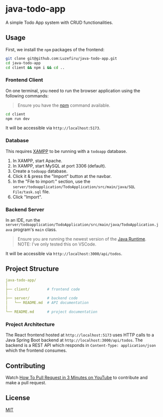# java-todo-app

A simple Todo App system with CRUD functionalities.

## Usage

First, we install the `npm` packages of the frontend:

```bash
git clone git@github.com:Luzefiru/java-todo-app.git
cd java-todo-app
cd client && npm i && cd ..
```

### Frontend Client

On one terminal, you need to run the browser application using the following commands:

> Ensure you have the [npm](https://nodejs.org/en/download) command available.

```bash
cd client
npm run dev
```

It will be accessible via `http://localhost:5173`.

### Database

This requires [XAMPP](https://www.apachefriends.org/download.html) to be running with a `todoapp` database.

1. In XAMPP, start Apache.
2. In XAMPP, start MySQL at port 3306 (default).
3. Create a `todoapp` database.
4. Click it & press the "Import" button at the navbar.
5. In the "File to import:" section, use the `server/todoapplication/TodoApplication/src/main/java/SQL File/task.sql` file.
6. Click "Import".

### Backend Server

In an IDE, run the `server/todoapplication/TodoApplication/src/main/java/TodoApplication.java` program's `main` class.

> Ensure you are running the newest version of the [Java Runtime](https://www.java.com/en/download/manual.jsp).
> NOTE: I've only tested this on VSCode.

It will be accessible via `http://localhost:3000/api/todos`.

## Project Structure

```yaml
java-todo-app/
│
├── client/        # frontend code
│
├── server/        # backend code
│   └── README.md  # API documentation
│
└── README.md      # project documentation
```

### Project Architecture

The React frontend hosted at `http://localhost:5173` uses HTTP calls to a Java Spring Boot backend at `http://localhost:3000/api/todos`. The backend is a REST API which responds in `Content-Type: application/json` which the frontend consumes.

## Contributing

Watch [How To Pull Request in 3 Minutes on YouTube](https://www.youtube.com/watch?v=jRLGobWwA3Y) to contribute and make a pull request.

## License

[MIT](https://choosealicense.com/licenses/mit/)

